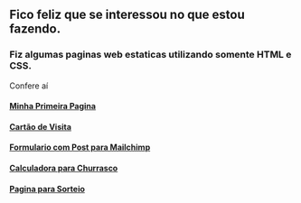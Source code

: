 ## Fico feliz que se interessou no que estou fazendo.

### Fiz algumas paginas web estaticas utilizando somente HTML e CSS.
Confere aí

#### [Minha Primeira Pagina](https://claudiojrcode.github.io/desafio1/)
#### [Cartão de Visita](https://claudiojrcode.github.io/desafio2/)
#### [Formulario com Post para Mailchimp](https://claudiojrcode.github.io/mailchimp/)
#### [Calculadora para Churrasco](https://claudiojrcode.github.io/churrascometro/)
#### [Pagina para Sorteio](https://claudiojrcode.github.io/sorteio/)
